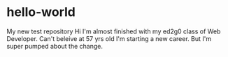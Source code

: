 # hello-world
My new test repository
Hi I'm almost finished with my ed2g0 class of Web Developer. Can't beleive at 57 yrs old I'm starting a new career.
But I'm super pumped about the change. 
